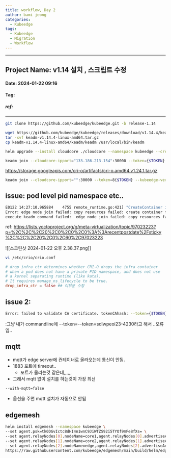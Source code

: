 ```yaml
---
title: workflow, Day 2
author: bami jeong
categories:
  - Kubeedge
tags:
  - Kubeedge
  - Migration
  - Workflow
---
```




---
## Project Name: v1.14 설치 , 스크립트 수정
#### Date: 2024-01-22 09:16 
#### Tag:
##### ref:
---



```bash
git clone https://github.com/kubeedge/kubeedge.git -b release-1.14
```

```bash
wget https://github.com/kubeedge/kubeedge/releases/download/v1.14.4/keadm-v1.14.4-linux-amd64.tar.gz
tar -xvf keadm-v1.14.4-linux-amd64.tar.gz
cp keadm-v1.14.4-linux-amd64/keadm/keadm /usr/local/bin/keadm
```

```bash
helm upgrade --install cloudcore ./cloudcore --namespace kubeedge --create-namespace -f ./cloudcore/values.yaml --set cloudCore.modules.cloudHub.advertiseAddress[0]=133.186.213.154
```

```bash
keadm join --cloudcore-ipport="133.186.213.154":30000 --token={$TOKEN} --kubeedge-version=v1.14.4 --remote-runtime-endpoint=unix:///var/run/crio/crio.sock
```


https://storage.googleapis.com/cri-o/artifacts/cri-o.amd64.v1.24.1.tar.gz

```bash
keadm join --cloudcore-ipport="":30000 --token=8{$TOKEN} --kubeedge-version=v1.14.4 --remote-runtime-endpoint=unix:///var/run/crio/crio.sock --cgroupdriver=systemd --runtimetype=remote --with-mqtt=false
```


## issue: pod level pid namespace etc..

```bash
E0122 14:27:10.965884    4755 remote_runtime.go:421] "CreateContainer in sandbox from runtime service failed" err="rpc error: code = Unknown desc = Pod level PID namespace requested for the container, but pod sandbox was not similarly configured, and does not have an infra container" podSandboxID="TTTTOOOOKKKEEENNN"
Error: edge node join failed: copy resources failed: create container failed: rpc error: code = Unknown desc = Pod level PID namespace requested for the container, but pod sandbox was not similarly configured, and does not have an infra container
execute keadm command failed:  edge node join failed: copy resources failed: create container failed: rpc error: code = Unknown desc = Pod level PID namespace requested for the container, but pod sandbox was not similarly configured, and does not have an infra container
```

ref: https://lists.yoctoproject.org/g/meta-virtualization/topic/97023223?p=%2C%2C%2C20%2C0%2C0%2C0%3A%3Arecentpostdate%2Fsticky%2C%2C%2C20%2C0%2C60%2C97023223

![[스크린샷 2024-01-22 오후 2.38.37.png]]

```bash
vi /etc/crio/crio.conf
```

```conf
# drop_infra_ctr determines whether CRI-O drops the infra container
# when a pod does not have a private PID namespace, and does not use
# a kernel separating runtime (like kata).
# It requires manage_ns_lifecycle to be true.
drop_infra_ctr = false ## 이부분 수정
```


## issue 2:

```bash
Error: failed to validate CA certificate. tokenCAhash: --token={$TOKEN}, CAhash: {$CAhash}, CAhash: {$CAhash}

```
:그냥 내가 commandline에 --token=--token=sdlwpeoi23-4230라고 해서 ..오류임..


## mqtt

- mqtt가 edge server에 컨테이너로 올라오는데 통신이 안됨.
- 1883 포트에 timeout.. 
    - 포트가 물리는것 같은데,,,,,,
- 그래서 mqtt 없이 설치를 하는것이 가장 최선 
```bash
--with-mqtt=false
```
- 옵션을 주면 mqtt 설치가 자동으로 안됨
## edgemesh


```bash
helm install edgemesh --namespace kubeedge \
--set agent.psk=tk0DGvIctc8dHI4n1wnC9JiWTZS92i5TYOf9mFe8fXs= \
--set agent.relayNodes[0].nodeName=core1,agent.relayNodes[0].advertiseAddress="{133.186.213.154}" \
--set agent.relayNodes[1].nodeName=core2,agent.relayNodes[1].advertiseAddress="{172.16.11.67,133.186.213.68}" \
--set agent.relayNodes[2].nodeName=edge,agent.relayNodes[2].advertiseAddress="{172.16.11.53,125.6.37.116}" \
https://raw.githubusercontent.com/kubeedge/edgemesh/main/build/helm/edgemesh.tgz
```

